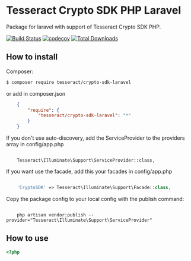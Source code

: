 # Tesseract Crypto SDK PHP Laravel

Package for laravel with support of Tesseract Crypto SDK PHP.

[![Build Status](https://travis-ci.org/00F100/array_dot.svg?branch=master)](https://travis-ci.org/00F100/array_dot) [![codecov](https://codecov.io/gh/00F100/array_dot/branch/master/graph/badge.svg)](https://codecov.io/gh/00F100/array_dot) [![Total Downloads](https://poser.pugx.org/00F100/array_dot/downloads)](https://packagist.org/packages/00F100/array_dot)

## How to install

Composer:

```sh
$ composer require tesseract/crypto-sdk-laravel
```

or add in composer.json

```json
    {
        "require": {
            "tesseract/crypto-sdk-laravel": "*"
        }
    }
```

If you don't use auto-discovery, add the ServiceProvider to the providers array in config/app.php

```
    
    Tesseract\Illuminate\Support\ServiceProvider::class,

```
If you want use the facade, add this your facades in config/app.php

```php

    'CryptoSDK' => Tesseract\Illuminate\Support\Facade::class,

```

Copy the package config to your local config with the publish command:

```

    php artisan vendor:publish --provider="Tesseract\Illuminate\Support\ServiceProvider"

```

## How to use

```php
<?php
    
    
```